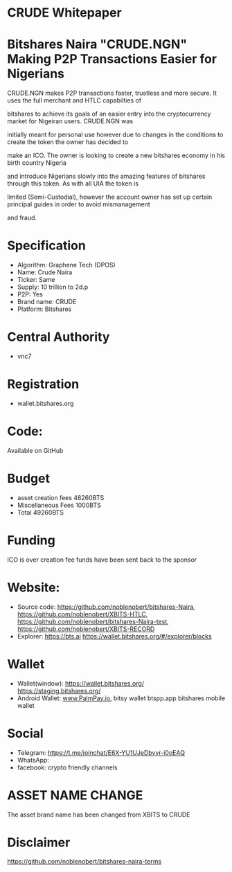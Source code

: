 # CRUDE Whitepaper
# Bitshares Naira "CRUDE.NGN" Making P2P Transactions Easier for Nigerians

CRUDE.NGN makes P2P transactions faster, trustless and more secure. It uses the full merchant and HTLC capabilties of 

bitshares to  achieve its goals of an easier entry into the cryptocurrency market for Nigeiran users. CRUDE.NGN was 

initially meant for personal use however due to changes in the conditions to create the token the owner has decided to 

make an ICO.  The owner is looking to create a new bitshares economy in his birth country Nigeria 

and introduce Nigerians slowly into the amazing features of bitshares through this token. As with all UIA the token is 

limited (Semi-Custodial), however the account owner has set up certain principal guides in order to avoid mismanagement 

and fraud.

# Specification

- Algorithm: Graphene Tech (DPOS)
- Name: Crude Naira
- Ticker: Same
- Supply: 10 trillion to 2d.p
- P2P: Yes
- Brand name: CRUDE
- Platform: Bitshares
# Central Authority
- vnc7
# Registration
- wallet.bitshares.org
# Code:
Available on GitHub
# Budget
- asset creation fees 48260BTS
- Miscellaneous Fees 1000BTS
- Total 49260BTS
# Funding
ICO is over creation fee funds have been sent back to the sponsor
# Website:
- Source code: https://github.com/noblenobert/bitshares-Naira, https://github.com/noblenobert/XBITS-HTLC, https://github.com/noblenobert/bitshares-Naira-test, https://github.com/noblenobert/XBITS-RECORD
- Explorer: https://bts.ai https://wallet.bitshares.org/#/explorer/blocks
# Wallet 
- Wallet(window): https://wallet.bitshares.org/   https://staging.bitshares.org/
- Android Wallet:  www.PalmPay.io, bitsy wallet  btspp.app bitshares mobile wallet
# Social
- Telegram: https://t.me/joinchat/E6X-YU1UJeDbvyr-i0oEAQ
- WhatsApp: 
- facebook: crypto friendly channels
# ASSET NAME CHANGE
The asset brand name has been changed from XBITS to CRUDE

# Disclaimer

https://github.com/noblenobert/bitshares-naira-terms
